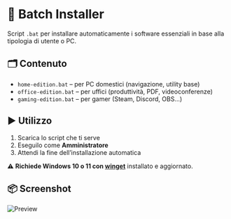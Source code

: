 # 🧰 Batch Installer

Script `.bat` per installare automaticamente i software essenziali in base alla tipologia di utente o PC.

## 🗂️ Contenuto

- `home-edition.bat` – per PC domestici (navigazione, utility base)
- `office-edition.bat` – per uffici (produttività, PDF, videoconferenze)
- `gaming-edition.bat` – per gamer (Steam, Discord, OBS...)

## ▶️ Utilizzo

1. Scarica lo script che ti serve
2. Eseguilo come **Amministratore**
3. Attendi la fine dell’installazione automatica

⚠️ **Richiede Windows 10 o 11 con [winget](https://learn.microsoft.com/it-it/windows/package-manager/winget/)** installato e aggiornato.

## 📦 Screenshot
![Preview](readme-assets/preview.png)
